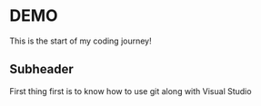 # DEMO

This is the start of my coding journey!

## Subheader 

First thing first is to know how to use git along with Visual Studio
